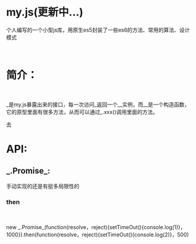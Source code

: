 # my.js(更新中...)
个人编写的一个小型js库，用原生es5封装了一些es6的方法、常用的算法、设计模式
<div>
  <h1>简介：</h1>
  <p>_是my.js暴露出来的接口，每一次访问_返回一个__实例，而__是一个构造函数，它的原型里面有很多方法，从而可以通过_.xxx()调用里面的方法。</p>去
<div><h1>API:</h1>
 <h2>_.Promise_:</h2>
 <p>手动实现的还是有挺多局限性的</p><h3>then</h3>
    <p>new _.Promise_(function(resolve，reject){setTimeOut(){console.log(1)}，1000}).then(function(resolve，reject){setTimeOut(){console.log(2)}，500)</p>
 </div>
</div>
